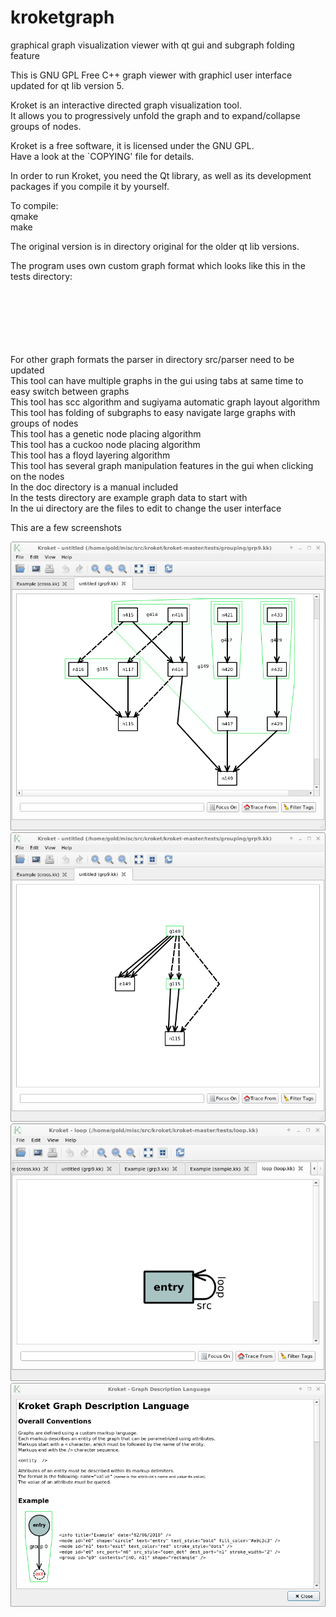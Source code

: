 # kroketgraph
graphical graph visualization viewer with qt gui and subgraph folding feature

This is GNU GPL Free C++ graph viewer with graphicl user interface updated for qt lib version 5.  

 Kroket is an interactive directed graph visualization tool.  
 It allows you to progressively unfold the graph and to expand/collapse  
 groups of nodes.  
  
 Kroket is a free software, it is licensed under the GNU GPL.  
 Have a look at the `COPYING' file for details.  
  
 In order to run Kroket, you need the Qt library, as well as its development  
 packages if you compile it by yourself.  
  
To compile:  
qmake  
make  
  
The original version is in directory original for the older qt lib versions.  
  
The program uses own custom graph format which looks like this in the tests directory:  
<info />  
<node id="z" text="Z" />  
<node id="x" text="X" />  
<node id="y" text="Y" />  
<edge src_port="x" dest_port="y" />  
<edge src_port="y" dest_port="z" />  
<edge src_port="z" dest_port="x" />  
  
For other graph formats the parser in directory src/parser need to be updated  
This tool can have multiple graphs in the gui using tabs at same time to easy switch between graphs  
This tool has scc algorithm and sugiyama automatic graph layout algorithm  
This tool has folding of subgraphs to easy navigate large graphs with groups of nodes  
This tool has a genetic node placing algorithm  
This tool has a cuckoo node placing algorithm  
This tool has a floyd layering algorithm  
This tool has several graph manipulation features in the gui when clicking on the nodes  
In the doc directory is a manual included  
In the tests directory are example graph data to start with  
In the ui directory are the files to edit to change the user interface  
  
This are a few screenshots  
  
![screenshot1](screenshot1.png)
![screenshot2](screenshot2.png)
![screenshot3](screenshot3.png)
![screenshot4](screenshot4.png)



